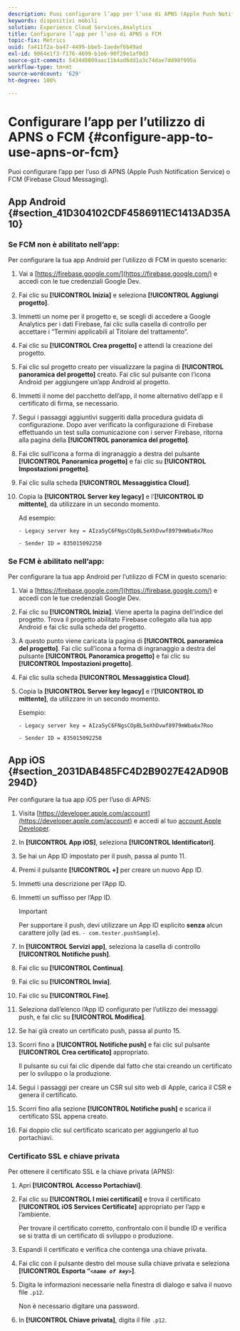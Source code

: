 ```yaml
---
description: Puoi configurare l’app per l’uso di APNS (Apple Push Notification Service) o FCM (Firebase Cloud Messaging).
keywords: dispositivi mobili
solution: Experience Cloud Services,Analytics
title: Configurare l’app per l’uso di APNS o FCM
topic-fix: Metrics
uuid: fa411f2a-ba47-4499-bbe5-1aedef6b49ad
exl-id: 9064e1f3-f176-4699-b1e6-90f29e1af0d3
source-git-commit: 5434d8809aac11b4ad6dd1a3c74dae7dd98f095a
workflow-type: tm+mt
source-wordcount: '629'
ht-degree: 100%

---
```


# Configurare l’app per l’utilizzo di APNS o FCM {#configure-app-to-use-apns-or-fcm}

Puoi configurare l’app per l’uso di APNS (Apple Push Notification Service) o FCM (Firebase Cloud Messaging).

## App Android {#section_41D304102CDF4586911EC1413AD35A10}

### Se FCM non è abilitato nell’app:

Per configurare la tua app Android per l’utilizzo di FCM in questo scenario:

1. Vai a [https://firebase.google.com/](https://firebase.google.com/) e accedi con le tue credenziali Google Dev.

1. Fai clic su **[!UICONTROL Inizia]** e seleziona **[!UICONTROL Aggiungi progetto]**.

1. Immetti un nome per il progetto e, se scegli di accedere a Google Analytics per i dati Firebase, fai clic sulla casella di controllo per accettare i “Termini applicabili al Titolare del trattamento”.

1. Fai clic su **[!UICONTROL Crea progetto]** e attendi la creazione del progetto.

1. Fai clic sul progetto creato per visualizzare la pagina di **[!UICONTROL panoramica del progetto]** creato. Fai clic sul pulsante con l’icona Android per aggiungere un’app Android al progetto.

1. Immetti il nome del pacchetto dell’app, il nome alternativo dell’app e il certificato di firma, se necessario.

1. Segui i passaggi aggiuntivi suggeriti dalla procedura guidata di configurazione. Dopo aver verificato la configurazione di Firebase effettuando un test sulla comunicazione con i server Firebase, ritorna alla pagina della **[!UICONTROL panoramica del progetto]**.

1. Fai clic sull’icona a forma di ingranaggio a destra del pulsante **[!UICONTROL Panoramica progetto]** e fai clic su **[!UICONTROL Impostazioni progetto]**.

1. Fai clic sulla scheda **[!UICONTROL Messaggistica Cloud]**.

1. Copia la **[!UICONTROL Server key legacy]** e l’**[!UICONTROL ID mittente]**, da utilizzare in un secondo momento.

   Ad esempio:

   ```
   - Legacy server key = AIzaSyC6FNgsCOpBL5eXhDvwf8979mWba6x7Roo
   ```

   ```
   - Sender ID = 835015092250
   ```

### Se FCM è abilitato nell’app:

Per configurare la tua app Android per l’utilizzo di FCM in questo scenario:

1. Vai a [https://firebase.google.com/](https://firebase.google.com/) e accedi con le tue credenziali Google Dev.

1. Fai clic su **[!UICONTROL Inizia]**. Viene aperta la pagina dell’indice del progetto. Trova il progetto abilitato Firebase collegato alla tua app Android e fai clic sulla scheda del progetto.

1. A questo punto viene caricata la pagina di **[!UICONTROL panoramica del progetto]**. Fai clic sull’icona a forma di ingranaggio a destra del pulsante **[!UICONTROL Panoramica progetto]** e fai clic su **[!UICONTROL Impostazioni progetto]**.

1. Fai clic sulla scheda **[!UICONTROL Messaggistica Cloud]**.

1. Copia la **[!UICONTROL Server key legacy]** e l’**[!UICONTROL ID mittente]**, da utilizzare in un secondo momento.

   Esempio:

   ```
   - Legacy server key = AIzaSyC6FNgsCOpBL5eXhDvwf8979mWba6x7Roo
   ```

   ```
   - Sender ID = 835015092250
   ```



## App iOS {#section_2031DAB485FC4D2B9027E42AD90B294D}

Per configurare la tua app iOS per l’uso di APNS:

1. Visita [https://developer.apple.com/account](https://developer.apple.com/account) e accedi al tuo [account Apple Developer](https://developer.apple.com/account).
1. In **[!UICONTROL App iOS]**, seleziona **[!UICONTROL Identificatori]**.
1. Se hai un App ID impostato per il push, passa al punto 11.
1. Premi il pulsante **[!UICONTROL +]** per creare un nuovo App ID.
1. Immetti una descrizione per l’App ID.
1. Immetti un suffisso per l’App ID.

   >[!IMPORTANT]
   >
   >Per supportare il push, devi utilizzare un App ID esplicito **senza** alcun carattere jolly (ad es. `- com.tester.pushSample`).

1. In **[!UICONTROL Servizi app]**, seleziona la casella di controllo **[!UICONTROL Notifiche push]**.
1. Fai clic su **[!UICONTROL Continua]**.
1. Fai clic su **[!UICONTROL Invia]**.
1. Fai clic su **[!UICONTROL Fine]**.
1. Seleziona dall’elenco l’App ID configurato per l’utilizzo dei messaggi push, e fai clic su **[!UICONTROL Modifica]**.
1. Se hai già creato un certificato push, passa al punto 15.
1. Scorri fino a **[!UICONTROL Notifiche push]** e fai clic sul pulsante **[!UICONTROL Crea certificato]** appropriato.

   Il pulsante su cui fai clic dipende dal fatto che stai creando un certificato per lo sviluppo o la produzione.
1. Segui i passaggi per creare un CSR sul sito web di Apple, carica il CSR e genera il certificato.
1. Scorri fino alla sezione **[!UICONTROL Notifiche push]** e scarica il certificato SSL appena creato.
1. Fai doppio clic sul certificato scaricato per aggiungerlo al tuo portachiavi.

### Certificato SSL e chiave privata

Per ottenere il certificato SSL e la chiave privata (APNS):

1. Apri **[!UICONTROL Accesso Portachiavi]**.
1. Fai clic su **[!UICONTROL I miei certificati]** e trova il certificato **[!UICONTROL iOS Services Certificate]** appropriato per l’app e l’ambiente.

   Per trovare il certificato corretto, confrontalo con il bundle ID e verifica se si tratta di un certificato di sviluppo o produzione.

1. Espandi il certificato e verifica che contenga una chiave privata.
1. Fai clic con il pulsante destro del mouse sulla chiave privata e seleziona **[!UICONTROL Esporta “*`<name of key>`*]**.
1. Digita le informazioni necessarie nella finestra di dialogo e salva il nuovo file `.p12`.

   Non è necessario digitare una password.

1. In **[!UICONTROL Chiave privata]**, digita il file `.p12`.

